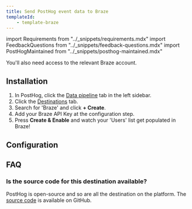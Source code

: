 ```yaml
---
title: Send PostHog event data to Braze
templateId:
    - template-braze
---
```


import Requirements from "../_snippets/requirements.mdx"
import FeedbackQuestions from "../_snippets/feedback-questions.mdx"
import PostHogMaintained from "../_snippets/posthog-maintained.mdx"

<Requirements />

You'll also need access to the relevant Braze account.

## Installation

1. In PostHog, click the [Data pipeline](https://us.posthog.com/pipeline/overview) tab in the left sidebar.
2. Click the [Destinations](https://us.posthog.com/pipeline/destinations) tab.
3. Search for 'Braze' and click **+ Create**.
4. Add your Braze API Key at the configuration step.
5. Press **Create & Enable** and watch your 'Users' list get populated in Braze!

## Configuration

<TemplateParameters />

## FAQ

### Is the source code for this destination available?

PostHog is open-source and so are all the destination on the platform. The [source code](https://github.com/PostHog/posthog/blob/master/posthog/cdp/templates/braze/template_braze.py) is available on GitHub.

<PostHogMaintained />

<FeedbackQuestions />

